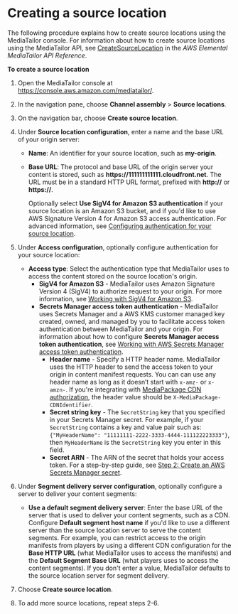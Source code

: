 # Creating a source location<a name="channel-assembly-creating-source-locations"></a>

The following procedure explains how to create source locations using the MediaTailor console\. For information about how to create source locations using the MediaTailor API, see [CreateSourceLocation](https://docs.aws.amazon.com/mediatailor/latest/apireference/sourcelocation-sourcelocationname.html) in the *AWS Elemental MediaTailor API Reference*\.<a name="create-source-location-procedure"></a>

**To create a source location**

1. Open the MediaTailor console at [https://console\.aws\.amazon\.com/mediatailor/](https://console.aws.amazon.com/mediatailor/)\.

1. In the navigation pane, choose **Channel assembly** > **Source locations**\.

1. On the navigation bar, choose **Create source location**\.

1. Under **Source location configuration**, enter a name and the base URL of your origin server:
   + **Name**: An identifier for your source location, such as **my\-origin**\.
   + **Base URL**: The protocol and base URL of the origin server your content is stored, such as **https://111111111111\.cloudfront\.net**\. The URL must be in a standard HTTP URL format, prefixed with **http://** or **https://**\.

     Optionally select **Use SigV4 for Amazon S3 authentication** if your source location is an Amazon S3 bucket, and if you'd like to use AWS Signature Version 4 for Amazon S3 access authentication\. For advanced information, see [Configuring authentication for your source location](channel-assembly-source-locations-access-configuration.md)\.

1. <a name="access-configuration-console"></a>Under **Access configuration**, optionally configure authentication for your source location:
   + **Access type**: Select the authentication type that MediaTailor uses to access the content stored on the source location's origin\. 
     + **SigV4 for Amazon S3** \- MediaTailor uses Amazon Signature Version 4 \(SigV4\) to authorize request to your origin\. For more information, see [Working with SigV4 for Amazon S3](channel-assembly-access-configuration-sigv4.md)\.
     + **Secrets Manager access token authentication** \- MediaTailor uses Secrets Manager and a AWS KMS customer managed key created, owned, and managed by you to facilitate access token authentication between MediaTailor and your origin\. For information about how to configure **Secrets Manager access token authentication**, see [Working with AWS Secrets Manager access token authentication](channel-assembly-access-configuration-access-token.md)\.
       + **Header name** \- Specify a HTTP header name\. MediaTailor uses the HTTP header to send the access token to your origin in content manifest requests\. You can can use any header name as long as it doesn’t start with `x-amz-` or `x-amzn-`\. If you're integrating with [MediaPackage CDN authorization](https://docs.aws.amazon.com/mediapackage/latest/ug/cdn-auth.html), the header value should be `X-MediaPackage-CDNIdentifier`\.
       + **Secret string key** \- The `SecretString` key that you specified in your Secrets Manager secret\. For example, if your `SecretString` contains a key and value pair such as: `{"MyHeaderName": "11111111-2222-3333-4444-111122223333"}`, then `MyHeaderName` is the `SecretString` key you enter in this field\.
       + **Secret ARN** \- The ARN of the secret that holds your access token\. For a step\-by\-step guide, see [Step 2: Create an AWS Secrets Manager secret](channel-assembly-access-configuration-access-token-how-to-create-secret.md)\.

1. Under **Segment delivery server configuration**, optionally configure a server to deliver your content segments:
   + **Use a default segment delivery server**: Enter the base URL of the server that is used to deliver your content segments, such as a CDN\. Configure **Default segment host name** if you'd like to use a different server than the source location server to serve the content segments\. For example, you can restrict access to the origin manifests from players by using a different CDN configuration for the **Base HTTP URL** \(what MediaTailor uses to access the manifests\) and the **Default Segment Base URL** \(what players uses to access the content segments\)\. If you don't enter a value, MediaTailor defaults to the source location server for segment delivery\.

1. Choose **Create source location**\.

1. To add more source locations, repeat steps 2\-6\.